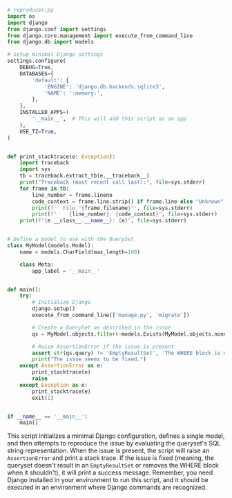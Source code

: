 ```python
# reproducer.py
import os
import django
from django.conf import settings
from django.core.management import execute_from_command_line
from django.db import models

# Setup minimal Django settings
settings.configure(
    DEBUG=True,
    DATABASES={
        'default': {
            'ENGINE': 'django.db.backends.sqlite3',
            'NAME': ':memory:',
        },
    },
    INSTALLED_APPS=(
        '__main__',  # This will add this script as an app
    ),
    USE_TZ=True,
)


def print_stacktrace(e: Exception):
    import traceback
    import sys
    tb = traceback.extract_tb(e.__traceback__)
    print("Traceback (most recent call last):", file=sys.stderr)
    for frame in tb:
        line_number = frame.lineno
        code_context = frame.line.strip() if frame.line else "Unknown"
        print(f'  File "{frame.filename}"', file=sys.stderr)
        print(f"    {line_number}: {code_context}", file=sys.stderr)
    print(f"{e.__class__.__name__}: {e}", file=sys.stderr)


# Define a model to use with the QuerySet
class MyModel(models.Model):
    name = models.CharField(max_length=100)

    class Meta:
        app_label = '__main__'


def main():
    try:
        # Initialize Django
        django.setup()
        execute_from_command_line(['manage.py', 'migrate'])

        # Create a QuerySet as described in the issue
        qs = MyModel.objects.filter(~models.Exists(MyModel.objects.none()), name='test')

        # Raise AssertionError if the issue is present
        assert str(qs.query) != 'EmptyResultSet', 'The WHERE block is missing completely.'
        print("The issue seems to be fixed.")
    except AssertionError as e:
        print_stacktrace(e)
        raise
    except Exception as e:
        print_stacktrace(e)
        exit(1)


if __name__ == '__main__':
    main()
```

This script initializes a minimal Django configuration, defines a single model, and then attempts to reproduce the issue by evaluating the queryset's SQL string representation. When the issue is present, the script will raise an `AssertionError` and print a stack trace. If the issue is fixed (meaning, the queryset doesn't result in an `EmptyResultSet` or removes the WHERE block when it shouldn't), it will print a success message. Remember, you need Django installed in your environment to run this script, and it should be executed in an environment where Django commands are recognized.